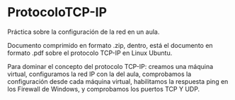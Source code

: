 # ProtocoloTCP-IP
Práctica sobre la configuración de la red en un aula.


Documento comprimido en formato .zip, dentro, está el documento en formato .pdf sobre el protocolo TCP-IP en Linux Ubuntu.

Para dominar el concepto del protocolo TCP-IP: creamos una máquina virtual, configuramos la red IP con la del aula, comprobamos la configuración
desde cada máquina virtual, habilitamos la respuesta ping en los Firewall de Windows, y comprobamos los puertos TCP Y UDP.
